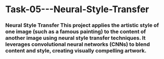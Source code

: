 # Task-05---Neural-Style-Transfer
### Neural Style Transfer  This project applies the artistic style of one image (such as a famous painting) to the content of another image using neural style transfer techniques. It leverages convolutional neural networks (CNNs) to blend content and style, creating visually compelling artwork.
